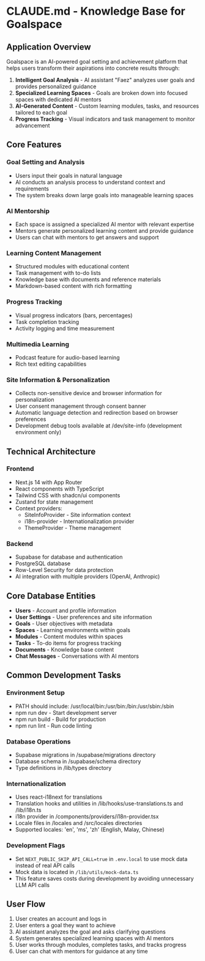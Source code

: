 # CLAUDE.md - Knowledge Base for Goalspace

## Application Overview

Goalspace is an AI-powered goal setting and achievement platform that helps users transform their aspirations into concrete results through:

1. **Intelligent Goal Analysis** - AI assistant "Faez" analyzes user goals and provides personalized guidance
2. **Specialized Learning Spaces** - Goals are broken down into focused spaces with dedicated AI mentors
3. **AI-Generated Content** - Custom learning modules, tasks, and resources tailored to each goal
4. **Progress Tracking** - Visual indicators and task management to monitor advancement

## Core Features

### Goal Setting and Analysis
- Users input their goals in natural language
- AI conducts an analysis process to understand context and requirements
- The system breaks down large goals into manageable learning spaces

### AI Mentorship
- Each space is assigned a specialized AI mentor with relevant expertise
- Mentors generate personalized learning content and provide guidance
- Users can chat with mentors to get answers and support

### Learning Content Management
- Structured modules with educational content
- Task management with to-do lists
- Knowledge base with documents and reference materials
- Markdown-based content with rich formatting

### Progress Tracking
- Visual progress indicators (bars, percentages)
- Task completion tracking
- Activity logging and time measurement

### Multimedia Learning
- Podcast feature for audio-based learning
- Rich text editing capabilities

### Site Information & Personalization
- Collects non-sensitive device and browser information for personalization
- User consent management through consent banner
- Automatic language detection and redirection based on browser preferences
- Development debug tools available at /dev/site-info (development environment only)

## Technical Architecture

### Frontend
- Next.js 14 with App Router
- React components with TypeScript
- Tailwind CSS with shadcn/ui components
- Zustand for state management
- Context providers:
  - SiteInfoProvider - Site information context
  - i18n-provider - Internationalization provider
  - ThemeProvider - Theme management

### Backend
- Supabase for database and authentication
- PostgreSQL database
- Row-Level Security for data protection
- AI integration with multiple providers (OpenAI, Anthropic)

## Core Database Entities

- **Users** - Account and profile information
- **User Settings** - User preferences and site information
- **Goals** - User objectives with metadata
- **Spaces** - Learning environments within goals
- **Modules** - Content modules within spaces
- **Tasks** - To-do items for progress tracking
- **Documents** - Knowledge base content
- **Chat Messages** - Conversations with AI mentors

## Common Development Tasks

### Environment Setup
- PATH should include: /usr/local/bin:/usr/bin:/bin:/usr/sbin:/sbin
- npm run dev - Start development server
- npm run build - Build for production
- npm run lint - Run code linting

### Database Operations
- Supabase migrations in /supabase/migrations directory
- Database schema in /supabase/schema directory
- Type definitions in /lib/types directory

### Internationalization
- Uses react-i18next for translations
- Translation hooks and utilities in /lib/hooks/use-translations.ts and /lib/i18n.ts
- i18n provider in /components/providers/i18n-provider.tsx
- Locale files in /locales and /src/locales directories
- Supported locales: 'en', 'ms', 'zh' (English, Malay, Chinese)

### Development Flags
- Set `NEXT_PUBLIC_SKIP_API_CALL=true` in `.env.local` to use mock data instead of real API calls
- Mock data is located in `/lib/utils/mock-data.ts`
- This feature saves costs during development by avoiding unnecessary LLM API calls

## User Flow

1. User creates an account and logs in
2. User enters a goal they want to achieve
3. AI assistant analyzes the goal and asks clarifying questions
4. System generates specialized learning spaces with AI mentors
5. User works through modules, completes tasks, and tracks progress
6. User can chat with mentors for guidance at any time